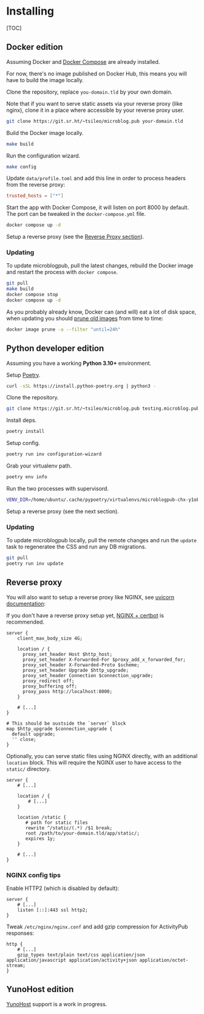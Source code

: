 # Installing

[TOC]

## Docker edition

Assuming Docker and [Docker Compose](https://docs.docker.com/compose/install/) are already installed.

For now, there's no image published on Docker Hub, this means you will have to build the image locally.

Clone the repository, replace `you-domain.tld` by your own domain.

Note that if you want to serve static assets via your reverse proxy (like nginx), clone it in a place
where accessible by your reverse proxy user.

```bash
git clone https://git.sr.ht/~tsileo/microblog.pub your-domain.tld
```

Build the Docker image locally.

```bash
make build
```

Run the configuration wizard.

```bash
make config
```

Update `data/profile.toml` and add this line in order to process headers from the reverse proxy:

```toml
trusted_hosts = ["*"]
```

Start the app with Docker Compose, it will listen on port 8000 by default.
The port can be tweaked in the `docker-compose.yml` file.

```bash
docker compose up -d
```

Setup a reverse proxy (see the [Reverse Proxy section](/installing.html#reverse-proxy)).

### Updating 

To update microblogpub, pull the latest changes, rebuild the Docker image and restart the process with `docker compose`.

```bash
git pull
make build
docker compose stop
docker compose up -d
```

As you probably already know, Docker can (and will) eat a lot of disk space, when updating you should [prune old images](https://docs.docker.com/config/pruning/#prune-images) from time to time:

```bash
docker image prune -a --filter "until=24h"
```

## Python developer edition

Assuming you have a working **Python 3.10+** environment. 

Setup [Poetry](https://python-poetry.org/docs/master/#installing-with-the-official-installer).

```bash
curl -sSL https://install.python-poetry.org | python3 -
```

Clone the repository.

```bash
git clone https://git.sr.ht/~tsileo/microblog.pub testing.microblog.pub
```

Install deps.

```bash
poetry install
```

Setup config.

```bash
poetry run inv configuration-wizard
```

Grab your virtualenv path.

```bash
poetry env info
```

Run the two processes with supervisord.

```bash
VENV_DIR=/home/ubuntu/.cache/pypoetry/virtualenvs/microblogpub-chx-y1oE-py3.10 poetry run supervisord -c misc/supervisord.conf -n
```

Setup a reverse proxy (see the next section).

### Updating 

To update microblogpub locally, pull the remote changes and run the `update` task to regeneratee the CSS and run any DB migrations.

```bash
git pull
poetry run inv update
```

## Reverse proxy

You will also want to setup a reverse proxy like NGINX, see [uvicorn documentation](https://www.uvicorn.org/deployment/#running-behind-nginx):

If you don't have a reverse proxy setup yet, [NGINX + certbot](https://www.nginx.com/blog/using-free-ssltls-certificates-from-lets-encrypt-with-nginx/) is recommended.

```nginx
server {
    client_max_body_size 4G;

    location / {
      proxy_set_header Host $http_host;
      proxy_set_header X-Forwarded-For $proxy_add_x_forwarded_for;
      proxy_set_header X-Forwarded-Proto $scheme;
      proxy_set_header Upgrade $http_upgrade;
      proxy_set_header Connection $connection_upgrade;
      proxy_redirect off;
      proxy_buffering off;
      proxy_pass http://localhost:8000;
    }

    # [...]
}

# This should be oustside the `server` block
map $http_upgrade $connection_upgrade {
  default upgrade;
  '' close;
}
```

Optionally, you can serve static files using NGINX directly, with an additional `location` block.
This will require the NGINX user to have access to the `static/` directory.

```nginx
server {
    # [...]

    location / {
        # [...]
    }

    location /static {
       # path for static files
       rewrite ^/static/(.*) /$1 break;
       root /path/to/your-domain.tld/app/static/;
       expires 1y;
    }

    # [...]
}
```

### NGINX config tips

Enable HTTP2 (which is disabled by default):

```nginx
server {
    # [...]
    listen [::]:443 ssl http2;
}
```

Tweak `/etc/nginx/nginx.conf` and add gzip compression for ActivityPub responses:

```nginx
http {
    # [...]
    gzip_types text/plain text/css application/json application/javascript application/activity+json application/octet-stream;
}
```

## YunoHost edition

[YunoHost](https://yunohost.org/) support is a work in progress.
